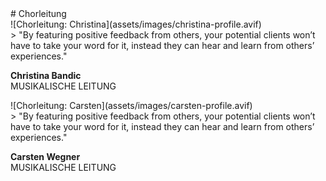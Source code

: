 <div markdown="1" class="choir-conducting">
# Chorleitung
<div class="grid">
<div markdown="1" class="cell cell--12 cell--lg-4">
![Chorleitung: Christina](assets/images/christina-profile.avif)
</div>

<div markdown="1" class="cell cell--12 cell--lg-8">
> "By featuring positive feedback from others, your potential clients won’t have to take your word for it, instead they can hear and learn from others’ experiences."

**Christina Bandic** <br/>
MUSIKALISCHE LEITUNG
</div>
<div markdown="1" class="cell cell--12 cell--lg-4">
![Chorleitung: Carsten](assets/images/carsten-profile.avif)
</div>

<div markdown="1" class="cell cell--12 cell--lg-8">
> "By featuring positive feedback from others, your potential clients won’t have to take your word for it, instead they can hear and learn from others’ experiences."

**Carsten Wegner** <br/>
MUSIKALISCHE LEITUNG
</div>
</div>
</div>